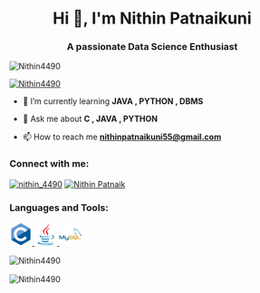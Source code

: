 <h1 align="center">Hi 👋, I'm Nithin Patnaikuni</h1>
<h3 align="center">A passionate  Data Science Enthusiast</h3>

<p align="left"> <img src="https://komarev.com/ghpvc/?username=Nithin4490&label=Profile%20views&color=0e75b6&style=flat" alt="Nithin4490" /> </p>

<p align="left"> <a href="https://github.com/ryo-ma/github-profile-trophy"><img src="https://github-profile-trophy.vercel.app/?username=Nithin4490" alt="Nithin4490" /></a> </p>

- 🌱 I’m currently learning **JAVA , PYTHON , DBMS**

- 💬 Ask me about **C , JAVA , PYTHON**

- 📫 How to reach me **nithinpatnaikuni55@gmail.com**


<h3 align="left">Connect with me:</h3>
<p align="left">
<a <img align="center" src="https://raw.githubusercontent.com/rahuldkjain/github-profile-readme-generator/master/src/images/icons/Social/linked-in-alt.svg" alt="Nithin Patnaik" height="30" width="40" /></a>
<a href="https://www.codechef.com/users/nithin_4490" target="blank"><img align="center" src="https://cdn.jsdelivr.net/npm/simple-icons@3.1.0/icons/codechef.svg" alt="nithin_4490" height="30" width="40" /></a>
<a href="https://www.hackerrank.com/chirichapala gousepeera" target="blank"><img align="center" src="https://raw.githubusercontent.com/rahuldkjain/github-profile-readme-generator/master/src/images/icons/Social/hackerrank.svg" alt="Nithin Patnaik" height="30" width="40" /></a>
</p>

<h3 align="left">Languages and Tools:</h3>
<p align="left"> <a href="https://www.cprogramming.com/" target="_blank" rel="noreferrer"> <img src="https://raw.githubusercontent.com/devicons/devicon/master/icons/c/c-original.svg" alt="c" width="40" height="40"/> </a> <a href="https://www.java.com" target="_blank" rel="noreferrer"> <img src="https://raw.githubusercontent.com/devicons/devicon/master/icons/java/java-original.svg" alt="java" width="40" height="40"/> </a> <a href="https://www.mysql.com/" target="_blank" rel="noreferrer"> <img src="https://raw.githubusercontent.com/devicons/devicon/master/icons/mysql/mysql-original-wordmark.svg" alt="mysql" width="40" height="40"/> </a> </p>
<p><img align="center" src="https://github-readme-stats.vercel.app/api/top-langs?username=Nithin4490&show_icons=true&locale=en&layout=compact" alt="Nithin4490" /></p>
<p><img align="center" src="https://github-readme-streak-stats.herokuapp.com/?user=Nithin4490" alt="Nithin4490" /></p>
